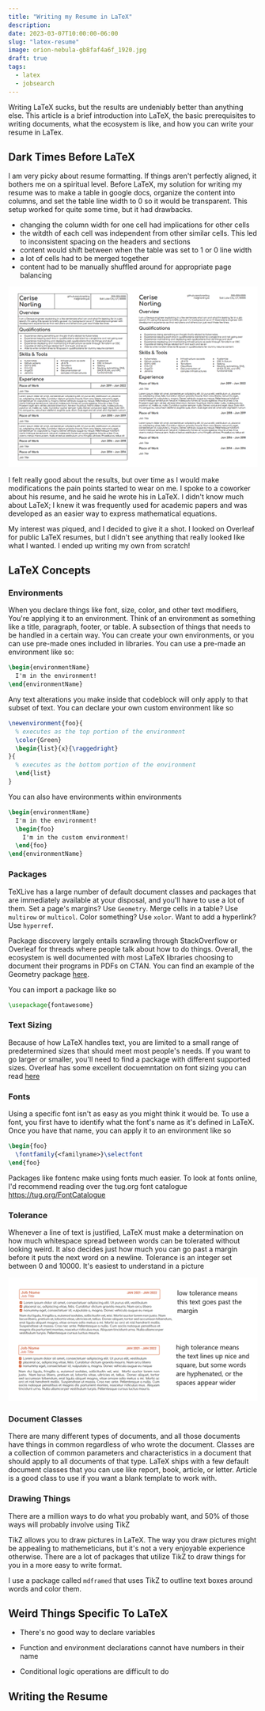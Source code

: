 ```yaml
---
title: "Writing my Resume in LaTeX"
description:
date: 2023-03-07T10:00:00-06:00
slug: "latex-resume"
image: orion-nebula-gb8faf4a6f_1920.jpg
draft: true
tags:
  - latex
  - jobsearch
---
```


Writing LaTeX sucks, but the results are undeniably better than anything else. This article is a brief introduction into LaTeX, the basic prerequisites to writing documents, what the ecosystem is like, and how you can write your resume in LaTex.

## Dark Times Before LaTeX

I am very picky about resume formatting. If things aren't perfectly aligned, it bothers me on a spiritual level. Before LaTeX, my solution for writing my resume was to make a table in google docs, organize the content into columns, and set the table line width to 0 so it would be transparent. This setup worked for quite some time, but it had drawbacks.

- changing the column width for one cell had implications for other cells
- the witdth of each cell was independent from other similar cells. This led to inconsistent spacing on the headers and sections
- content would shift between when the table was set to 1 or 0 line width
- a lot of cells had to be merged together
- content had to be manually shuffled around for appropriate page balancing

![my old resume with the table cell outline set to 1pt and 0pt width](old-resume.png)

I felt really good about the results, but over time as I would make modifications the pain points started to wear on me. I spoke to a coworker about his resume, and he said he wrote his in LaTeX. I didn't know much about LaTeX; I knew it was frequently used for academic papers and was developed as an easier way to express mathematical equations.

My interest was piqued, and I decided to give it a shot. I looked on Overleaf for public LaTeX resumes, but I didn't see anything that really looked like what I wanted. I ended up writing my own from scratch!

## LaTeX Concepts

### Environments

When you declare things like font, size, color, and other text modifiers, You're applying it to an environment. Think of an environment as something like a title, paragraph, footer, or table. A subsection of things that needs to be handled in a certain way. You can create your own environments, or you can use pre-made ones included in libraries. You can use a pre-made an environment like so:

```latex
\begin{environmentName}
  I'm in the environment!
\end{environmentName}
```

Any text alterations you make inside that codeblock will only apply to that subset of text. You can declare your own custom environment like so

```latex
\newenvironment{foo}{
  % executes as the top portion of the environment
  \color{Green}
  \begin{list}{x}{\raggedright}
}{
  % executes as the bottom portion of the environment
  \end{list}
}
```

You can also have environments within environments

```latex
\begin{environmentName}
  I'm in the environment!
  \begin{foo}
    I'm in the custom environment!
  \end{foo}
\end{environmentName}
```

### Packages

TeXLive has a large number of default document classes and packages that are immediately available at your disposal, and you'll have to use a lot of them. Set a page's margins? Use `Geometry`. Merge cells in a table? Use `multirow` or `multicol`. Color something? Use `xolor`. Want to add a hyperlink? Use `hyperref`.

Package discovery largely entails scrawling through StackOverflow or Overleaf for threads where people talk about how to do things. Overall, the ecosystem is well documented with most LaTeX libraries choosing to document their programs in PDFs on CTAN. You can find an example of the Geometry package [here](https://ctan.org).

You can import a package like so

```latex
\usepackage{fontawesome}
```

### Text Sizing

Because of how LaTeX handles text, you are limited to a small range of predetermined sizes that should meet most people's needs. If you want to go larger or smaller, you'll need to find a package with different supported sizes. Overleaf has some excellent docuemntation on font sizing you can read [here](https://www.overleaf.com/learn/latex/Font_sizes%2C_families%2C_and_styles)

### Fonts

Using a specific font isn't as easy as you might think it would be. To use a font, you first have to identify what the font's name as it's defined in LaTeX. Once you have that name, you can apply it to an environment like so

```latex
\begin{foo}
  \fontfamily{<familyname>}\selectfont
\end{foo}
```

Packages like fontenc make using fonts much easier. To look at fonts online, I'd recommend reading over the tug.org font catalogue https://tug.org/FontCatalogue

### Tolerance

Whenever a line of text is justified, LaTeX must make a determination on how much whitespace spread between words can be tolerated without looking weird. It also decides just how much you can go past a margin before it puts the next word on a newline. Tolerance is an integer set between 0 and 10000. It's easiest to understand in a picture

![An image showcasing tolerance in LaTex](tolerance.png)

### Document Classes

There are many different types of documents, and all those documents have things in common regardless of who wrote the document. Classes are a collection of common parameters and characteristics in a document that should apply to all documents of that type. LaTeX ships with a few default document classes that you can use like report, book, article, or letter. Article is a good class to use if you want a blank template to work with.

### Drawing Things

There are a million ways to do what you probably want, and 50% of those ways will probably involve using TikZ

TikZ allows you to draw pictures in LaTeX. The way you draw pictures might be appealing to mathemeticians, but it's not a very enjoyable experience otherwise. There are a lot of packages that utilize TikZ to draw things for you in a more easy to write format.

I use a package called `mdframed` that uses TikZ to outline text boxes around words and color them.

## Weird Things Specific To LaTeX

- There's no good way to declare variables

- Function and environment declarations cannot have numbers in their name

- Conditional logic operations are difficult to do

## Writing the Resume
